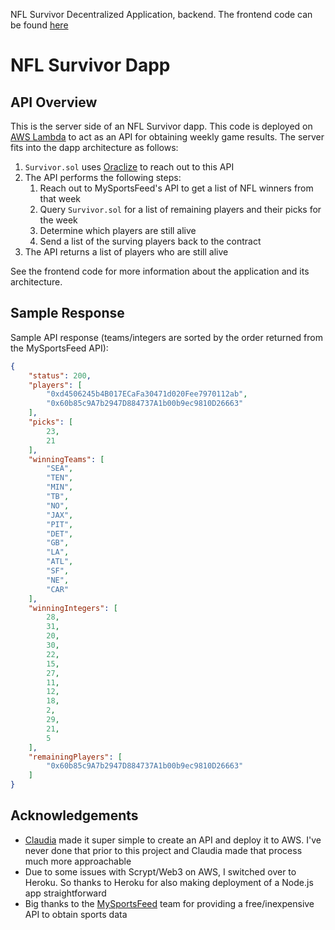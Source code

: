NFL Survivor Decentralized Application, backend. The frontend code can be found [here](https://github.com/mds1/survivor-frontend)

# NFL Survivor Dapp
## API Overview
This is the server side of an NFL Survivor dapp. This code is deployed on [AWS Lambda](https://aws.amazon.com/lambda/) to act as an API for obtaining weekly game results. The server fits into the dapp architecture as follows:
1. `Survivor.sol` uses [Oraclize](http://www.oraclize.it/) to reach out to this API
2. The API performs the following steps:
    1. Reach out to MySportsFeed's API to get a list of NFL winners from that week
    2. Query `Survivor.sol` for a list of remaining players and their picks for the week
    3. Determine which players are still alive
    4. Send a list of the surving players back to the contract
3. The API returns a list of players who are still alive

See the frontend code for more information about the application and its architecture.

## Sample Response
Sample API response (teams/integers are sorted by the order returned from the MySportsFeed API):

```json
{
    "status": 200,
    "players": [
        "0xd4506245b4B017ECaFa30471d020Fee7970112ab",
        "0x60b85c9A7b2947D884737A1b00b9ec9810D26663"
    ],
    "picks": [
        23,
        21
    ],
    "winningTeams": [
        "SEA",
        "TEN",
        "MIN",
        "TB",
        "NO",
        "JAX",
        "PIT",
        "DET",
        "GB",
        "LA",
        "ATL",
        "SF",
        "NE",
        "CAR"
    ],
    "winningIntegers": [
        28,
        31,
        20,
        30,
        22,
        15,
        27,
        11,
        12,
        18,
        2,
        29,
        21,
        5
    ],
    "remainingPlayers": [
        "0x60b85c9A7b2947D884737A1b00b9ec9810D26663"
    ]
}
```

## Acknowledgements
* [Claudia](https://claudiajs.com/) made it super simple to create an API and deploy it to AWS. I've never done that prior to this project and Claudia made that process much more approachable
* Due to some issues with Scrypt/Web3 on AWS, I switched over to Heroku. So thanks to Heroku for also making deployment of a Node.js app straightforward
* Big thanks to the [MySportsFeed](https://www.mysportsfeeds.com/) team for providing a free/inexpensive API to obtain sports data
